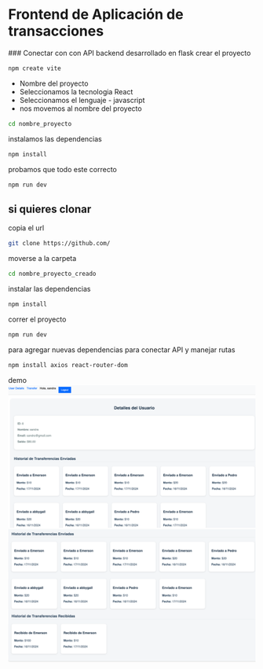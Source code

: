 # Frontend de Aplicación de transacciones
### Conectar con con API backend desarrollado en flask 
crear el proyecto 
```bash
npm create vite
```
- Nombre del proyecto
- Seleccionamos la tecnologia React
- Seleccionamos el lenguaje - javascript
- nos movemos al nombre del proyecto
```bash
cd nombre_proyecto
```
instalamos las dependencias
```bash
npm install 
```
probamos que todo este correcto
```bash
npm run dev
```
## si quieres clonar 
copia el url
```bash
git clone https://github.com/
```
moverse a la carpeta 
```bash
cd nombre_proyecto_creado
```
instalar las dependencias
```bash
npm install
```
correr el proyecto
```bash
npm run dev
```
para agregar nuevas dependencias para conectar API y manejar rutas 
```bash
npm install axios react-router-dom
```
demo
<img src="./public/image1.png"/>
<img src="./public/image.png"/>
